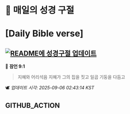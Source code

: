 # 🙏 매일의 성경 구절
# [Daily Bible verse]
## [![README에 성경구절 업데이트](https://github.com/DONGSUKA/first_test/actions/workflows/update-readme-bible.yml/badge.svg)](https://github.com/DONGSUKA/first_test/actions/workflows/update-readme-bible.yml)
<!-- START_BIBLE_VERSE -->
📖 **잠언 9:1**
> 지혜와 어리석음 지혜가 그의 집을 짓고 일곱 기둥을 다듬고

🕊️ _업데이트 시각: 2025-09-06 02:43:14 KST_
  <!-- END_BIBLE_VERSE -->
## GITHUB_ACTION
